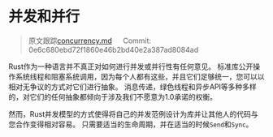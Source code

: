 # 并发和并行

> 原文跟踪[concurrency.md](https://github.com/rust-lang-nursery/nomicon/blob/master/src/concurrency.md) &emsp; Commit: 0e6c680ebd72f1860e46b2bd40e2a387ad8084ad

Rust作为一种语言并不真正对如何进行并发或并行性有任何意见。 标准库公开操作系统线程和阻塞系统调用，因为每个人都有这些，并且它们足够统一，您可以以相对无争议的方式对它们进行抽象。 消息传递，绿色线程和异步API等多种多样的，对它们的任何抽象都倾向于涉及我们不愿意为1.0承诺的权衡。

然而，Rust并发模型的方式使得将自己的并发范例设计为库并让其他人的代码与您合作变得相对容易。 只需要适当的生命周期，并在适当的时候`Send`和`Sync`。
